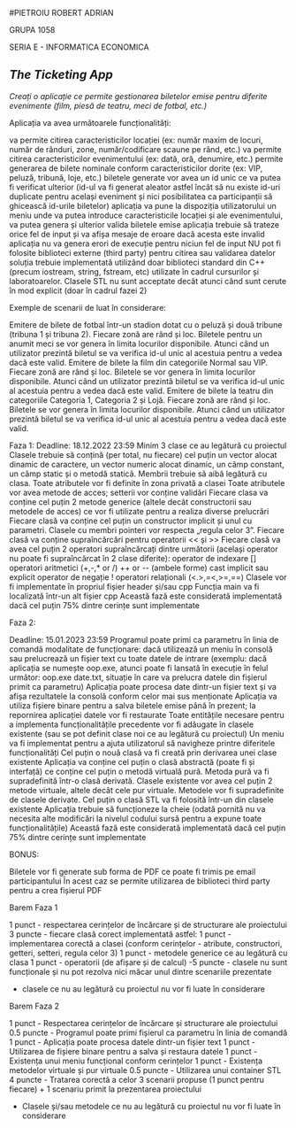 #PIETROIU ROBERT ADRIAN 

GRUPA 1058 

SERIA E - INFORMATICA ECONOMICA

## *The Ticketing App*

_Creați o aplicație ce permite gestionarea biletelor emise pentru diferite evenimente (film, piesă de teatru, meci de fotbal, etc.)_


Aplicația va avea următoarele funcționalități:

va permite citirea caracteristicilor locației (ex: număr maxim de locuri, număr de rânduri, zone, număr/codificare scaune pe rând, etc.)
va permite citirea caracteristicilor evenimentului (ex: dată, oră, denumire, etc.)
permite generarea de bilete nominale conform caracteristicilor dorite (ex: VIP, peluză, tribună, loje, etc.)
biletele generate vor avea un id unic ce va putea fi verificat ulterior (id-ul va fi generat aleator astfel încât să nu existe id-uri duplicate pentru același eveniment și nici posibilitatea ca participanții să ghicească id-urile biletelor)
aplicația va pune la dispoziția utilizatorului un meniu unde va putea introduce caracteristicile locației și ale evenimentului, va putea genera și ulterior valida biletele emise
aplicația trebuie să trateze orice fel de input și va afișa mesaje de eroare dacă acesta este invalid
aplicația nu va genera erori de execuție pentru niciun fel de input
NU pot fi folosite biblioteci externe (third party) pentru citirea sau validarea datelor
soluția trebuie implementată utilizând doar biblioteci standard din C++ (precum iostream, string, fstream, etc) utilizate în cadrul cursurilor și laboratoarelor. Clasele STL nu sunt acceptate decât atunci când sunt cerute în mod explicit (doar în cadrul fazei 2)


Exemple de scenarii de luat în considerare:


Emitere de bilete de fotbal într-un stadion dotat cu o peluză și două tribune (tribuna 1 și tribuna 2). Fiecare zonă are rând și loc. Biletele pentru un anumit meci se vor genera în limita locurilor disponibile. Atunci când un utilizator prezintă biletul se va verifica id-ul unic al acestuia pentru a vedea dacă este valid.
Emitere de bilete la film din categoriile Normal sau VIP. Fiecare zonă are rând și loc. Biletele se vor genera în limita locurilor disponibile. Atunci când un utilizator prezintă biletul se va verifica id-ul unic al acestuia pentru a vedea dacă este valid.
Emitere de bilete la teatru din categoriile Categoria 1, Categoria 2 și Lojă. Fiecare zonă are rând și loc. Biletele se vor genera în limita locurilor disponibile. Atunci când un utilizator prezintă biletul se va verifica id-ul unic al acestuia pentru a vedea dacă este valid.


Faza 1:
Deadline: 18.12.2022 23:59
Minim 3 clase ce au legătură cu proiectul
Clasele trebuie să conțină (per total, nu fiecare) cel puțin un vector alocat dinamic de caractere, un vector numeric alocat dinamic, un câmp constant, un câmp static și o metodă statică. Membrii trebuie să aibă legătură cu clasa.
Toate atributele vor fi definite în zona privată a clasei
Toate atributele vor avea metode de acces; setterii vor conține validări
Fiecare clasa va conține cel puțin 2 metode generice (altele decât constructorii sau metodele de acces) ce vor fi utilizate pentru a realiza diverse prelucrări
Fiecare clasă va conține cel puțin un constructor implicit și unul cu parametri. Clasele cu membri pointeri vor respecta „regula celor 3”.
Fiecare clasă va conține supraîncărcări pentru operatorii << și >>
Fiecare clasă va avea cel puțin 2 operatori supraîncărcați dintre următorii (același operator nu poate fi supraîncărcat în 2 clase diferite):
operator de indexare []
operatori aritmetici (+,-,* or /)
++ or -- (ambele forme)
cast implicit sau explicit
operator de negație !
operatori relaționali (<.>,=<,>=,==)
Clasele vor fi implementate în propriul fișier header și/sau cpp
Funcția main va fi localizată într-un alt fișier cpp
Această fază este considerată implementată dacă cel puțin 75% dintre cerințe sunt implementate

Faza 2:

Deadline: 15.01.2023 23:59
Programul poate primi ca parametru în linia de comandă modalitate de funcționare: dacă utilizează un meniu în consolă sau prelucrează un fișier text cu toate datele de intrare (exemplu: dacă aplicația se numește oop.exe, atunci poate fi lansată în execuție în felul următor: oop.exe date.txt, situație în care va prelucra datele din fișierul primit ca parametru)
Aplicația poate procesa date dintr-un fișier text și va afișa rezultatele la consolă conform celor mai sus menționate
Aplicația va utiliza fișiere binare pentru a salva biletele emise până în prezent; la repornirea aplicației datele vor fi restaurate
Toate entitățile necesare pentru a implementa funcționalitățile precedente vor fi adăugate în clasele existente (sau se pot definit clase noi ce au legătură cu proiectul)
Un meniu va fi implementat pentru a ajuta utilizatorul să navigheze printre diferitele funcționalități
Cel puțin o nouă clasă va fi creată prin derivarea unei clase existente
Aplicația va conține cel puțin o clasă abstractă (poate fi și interfață) ce conține cel puțin o metodă virtuală pură. Metoda pură va fi supradefinită într-o clasă derivată.
Clasele existente vor avea cel puțin 2 metode virtuale, altele decât cele pur virtuale. Metodele vor fi supradefinite de clasele derivate.
Cel puțin o clasă STL va fi folosită într-un din clasele existente
Aplicația trebuie să funcționeze la cheie (odată pornită nu va necesita alte modificări la nivelul codului sursă pentru a expune toate funcționalitățile)
Această fază este considerată implementată dacă cel puțin 75% dintre cerințe sunt implementate

BONUS:

Biletele vor fi generate sub forma de PDF ce poate fi trimis pe email participantului
În acest caz se permite utilizarea de biblioteci third party pentru a crea fișierul PDF

































Barem Faza 1


1 punct - respectarea cerințelor de încărcare și de structurare ale proiectului
3 puncte - fiecare clasă corect implementată astfel:
1 punct - implementarea corectă a clasei (conform cerințelor - atribute, constructori, getteri, setteri, regula celor 3)
1 punct - metodele generice ce au legătură cu clasa
1 punct - operatorii (de afișare și de calcul)
-5 puncte - clasele nu sunt funcționale și nu pot rezolva nici măcar unul dintre scenariile prezentate

* clasele ce nu au legătură cu proiectul nu vor fi luate în considerare



Barem Faza 2


1 punct - Respectarea cerințelor de încărcare și structurare ale proiectului
0.5 puncte - Programul poate primi fișierul ca parametru în linia de comandă
1 punct - Aplicația poate procesa datele dintr-un fișier text
1 punct - Utilizarea de fișiere binare pentru a salva și restaura datele
1 punct - Existența unui meniu funcțional conform cerințelor
1 punct - Existența metodelor virtuale și pur virtuale
0.5 puncte - Utilizarea unui container STL
4 puncte - Tratarea corectă a celor 3 scenarii propuse (1 punct pentru fiecare) + 1 scenariu primit la prezentarea proiectului
* Clasele și/sau metodele ce nu au legătură cu proiectul nu vor fi luate în considerare
